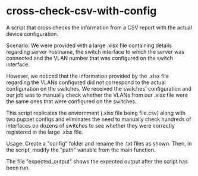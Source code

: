 # cross-check-csv-with-config
A script that cross checks the information from a CSV report with the actual device configuration. 

Scenario: 
We were provided with a large .xlsx file containing details regarding server hostname, the switch interface to which the server was connected and the VLAN number that was configured on the switch interface.

However, we noticed that the information provided by the .xlsx file regarding the VLANs configured did not correspond to the actual configuration on the switches.
We received the switches' configuration and our job was to manually check whether the VLANs from our .xlsx file were the same ones that were configured on the switches.

This script replicates the enviornment (.xlsx file being file.csv) along with two puppet configs and eliminates the need to manually check hundreds of interfaces on dozens of switches to see whether they were correctly registered in the large .xlsx file. 

Usage:
Create a "config" folder and rename the .txt files as shown. Then, in the script, modify the "path" variable from the main function.

The file "expected_output" shows the expected output after the script has been run.
